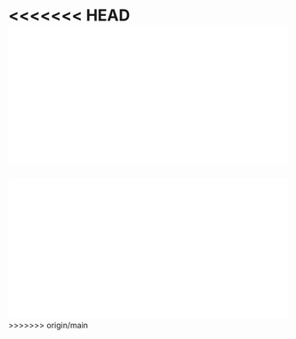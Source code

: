 <<<<<<< HEAD
<img src="./header.svg" alt="" />
=======

<img src="./header.svg" alt="" />
>>>>>>> origin/main
